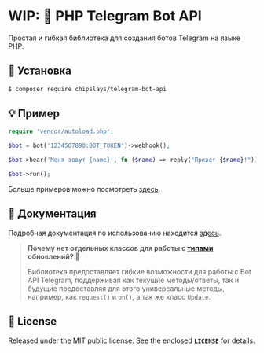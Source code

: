 # WIP: 🤖 PHP Telegram Bot API

Простая и гибкая библиотека для создания ботов Telegram на языке PHP.

## 👷 Установка

```bash
$ composer require chipslays/telegram-bot-api
```

## 💡 Пример
```php 
require 'vendor/autoload.php';

$bot = bot('1234567890:BOT_TOKEN')->webhook();

$bot->hear('Меня зовут {name}', fn ($name) => reply("Привет {$name}!"));

$bot->run();
```

Больше примеров можно посмотреть [здесь](https://github.com/aethletic/telegram-bot-api/tree/master/examples).

## 📖 Документация

Подробная документация по использованию находится [здесь](https://github.com/chipslays/telegram-bot-api/tree/master/docs).

> **Почему нет отдельных классов для работы с [типами](https://core.telegram.org/bots/api#available-types) обновлений? 🤨**
>
> Библиотека предоставляет гибкие возможности для работы с Bot API Telegram, поддерживая как текущие методы/ответы, так и будущие предоставляя для этого универсальные методы, например, как `request()` и `on()`, а так же класс `Update`.

## 🔑 License
Released under the MIT public license. See the enclosed [**`LICENSE`**](https://github.com/aethletic/telegram-bot-api/blob/master/license) for details.
